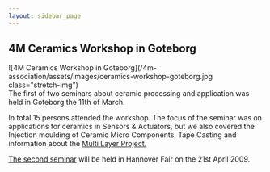 ```yaml
---
layout: sidebar_page
---
```


## 4M Ceramics Workshop in Goteborg

![4M Ceramics Workshop in Goteborg](/4m-association/assets/images/ceramics-workshop-goteborg.jpg class="stretch-img")  
The first of two seminars about ceramic processing and application was held in Goteborg the 11th of March.  

In total 15 persons attended the workshop. The focus of the seminar was on applications for ceramics in Sensors & Actuators, but we also covered the Injection moulding of Ceramic Micro Components, Tape Casting and information about the [Multi Layer Project.](/node/19)

[The second seminar](/node/56) will be held in Hannover Fair on the 21st April 2009.
